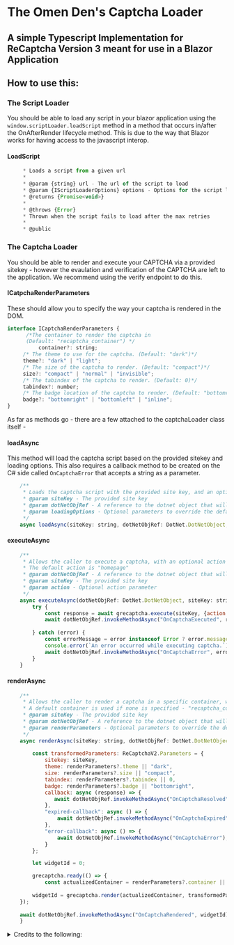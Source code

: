  # The Omen Den's Captcha Loader
 ## A simple Typescript Implementation for ReCaptcha Version 3 meant for use in a Blazor Application

## How to use this:
### The Script Loader
You should be able to load any script in your blazor application using the `window.scriptLoader.loadScript` method in a method that occurs in/after the OnAfterRender lifecycle method. This is due to the way that Blazor works for having access to the javascript interop. 

#### LoadScript
```javascript
     * Loads a script from a given url
     *
     * @param {string} url - The url of the script to load
     * @param {IScriptLoaderOptions} options - Options for the script loader
     * @returns {Promise<void>}
     *
     * @throws {Error}
     * Thrown when the script fails to load after the max retries
     *
     * @public 
```
### The Captcha Loader
You should be able to render and execute your CAPTCHA via a provided sitekey - however the evaulation and verification of the CAPTCHA are left to the application. We recommend using the verify endpoint to do this. 

#### ICatpchaRenderParameters
These should allow you to specify the way your captcha is rendered in the DOM. 
```javascript
interface ICaptchaRenderParameters {
      /*The container to render the captcha in
      (Default: "recaptcha_container") */
          container?: string;
     /* The theme to use for the captcha. (Default: "dark")*/
     theme?: "dark" | "light";
     /* The size of the captcha to render. (Default: "compact")*/
     size?: "compact" | "normal" | "invisible";
     /* The tabindex of the captcha to render. (Default: 0)*/
     tabindex?: number;
     /* The badge location of the captcha to render. (Default: "bottomright")*/
     badge?: "bottomright" | "bottomleft" | "inline";
}
```

As far as methods go - there are a few attached to the captchaLoader class itself - 

#### loadAsync
This method will load the captcha script based on the provided sitekey and loading options. This also requires a callback method to be created on the C# side called `OnCaptchaError` that accepts a string as a parameter. 
``` javascript
    /**
     * Loads the captcha script with the provided site key, and an optional override for the default loading parameters.
     * @param siteKey - The provided site key
     * @param dotNetObjRef - A reference to the dotnet object that will be used to invoke the callback methods
     * @param loadingOptions - Optional parameters to override the default loading parameters
     */
    async loadAsync(siteKey: string, dotNetObjRef: DotNet.DotNetObject, loadingOptions?: IScriptLoaderOptions): Promise<void> {...}
```
#### executeAsync
``` javascript
    /**
     * Allows the caller to execute a captcha, with an optional action parameter.
     * The default action is "homepage"
     * @param dotNetObjRef - A reference to the dotnet object that will be used to invoke the callback methods
     * @param siteKey - The provided site key
     * @param action - Optional action parameter
     */
    async executeAsync(dotNetObjRef: DotNet.DotNetObject, siteKey: string, action?: string ): Promise<void> {
        try {          
            const response = await grecaptcha.execute(siteKey, {action: action || "homepage"});         
            await dotNetObjRef.invokeMethodAsync("OnCaptchaExecuted", response);
        
        } catch (error) {
            const errorMessage = error instanceof Error ? error.message: "try again later";
            console.error(`An error occurred while executing captcha.`);
            await dotNetObjRef.invokeMethodAsync("OnCaptchaError", errorMessage);
        }
    }
```
#### renderAsync

``` javascript
    /**
     * Allows the caller to render a captcha in a specific container, with the option to override the default parameters.
     * A default container is used if none is specified - "recaptcha_container"
     * @param siteKey - The provided site key
     * @param dotNetObjRef - A reference to the dotnet object that will be used to invoke the callback methods
     * @param renderParameters - Optional parameters to override the default rendering parameters
     */
    async renderAsync(siteKey: string, dotNetObjRef: DotNet.DotNetObject, renderParameters?: ICaptchaRenderParameters): Promise<void> {
        
        const transformedParameters: ReCaptchaV2.Parameters = {
            sitekey: siteKey,
            theme: renderParameters?.theme || "dark",
            size: renderParameters?.size || "compact",
            tabindex: renderParameters?.tabindex || 0,
            badge: renderParameters?.badge || "bottomright",
            callback: async (response) => {
               await dotNetObjRef.invokeMethodAsync("OnCaptchaResolved", response);
            },
            "expired-callback": async () => {
                await dotNetObjRef.invokeMethodAsync("OnCaptchaExpired");
            },
            "error-callback": async () => {
                await dotNetObjRef.invokeMethodAsync("OnCaptchaError");
            }
        };

        let widgetId = 0;

        grecaptcha.ready(() => {
            const actualizedContainer = renderParameters?.container || "recaptcha_container";
           
        widgetId = grecaptcha.render(actualizedContainer, transformedParameters);
    });
    
    await dotNetObjRef.invokeMethodAsync("OnCaptchaRendered", widgetId);  
    }
```
<details>
<summary>
Credits to the following:
</summary>
    <ul> 
    <li><a href="https://github.com/abinnovision/recaptcha-v3/tree/master" target="blank">Recaptcha V3</a></li>
    <li>Google for developing Recaptcha</li>
    <li>Microsoft for the DotNet Interop</li>
   </ul>
</details>